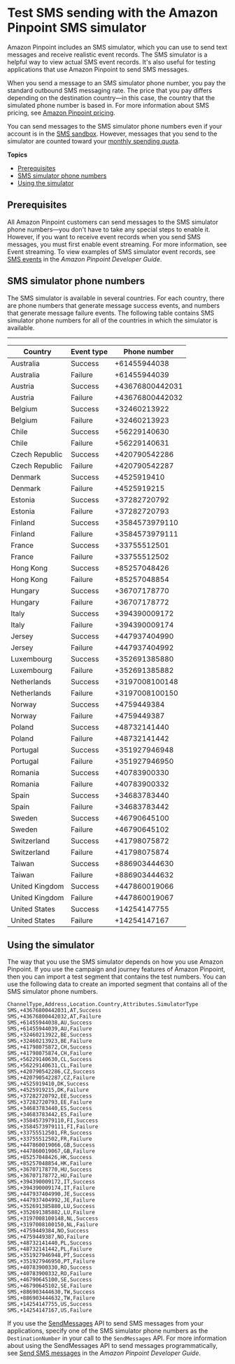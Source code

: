 # Test SMS sending with the Amazon Pinpoint SMS simulator<a name="channels-sms-simulator"></a>

Amazon Pinpoint includes an SMS simulator, which you can use to send text messages and receive realistic event records\. The SMS simulator is a helpful way to view actual SMS event records\. It's also useful for testing applications that use Amazon Pinpoint to send SMS messages\.

When you send a message to an SMS simulator phone number, you pay the standard outbound SMS messaging rate\. The price that you pay differs depending on the destination country—in this case, the country that the simulated phone number is based in\. For more information about SMS pricing, see [Amazon Pinpoint pricing](https://aws.amazon.com/pinpoint/pricing/#SMS_text_messages)\.

You can send messages to the SMS simulator phone numbers even if your account is in the [SMS sandbox](channels-sms-sandbox.md)\. However, messages that you send to the simulator are counted toward your [monthly spending quota](channels-sms-awssupport-spend-threshold.md)\.

**Topics**
+ [Prerequisites](#channels-sms-simulator-prereqs)
+ [SMS simulator phone numbers](#channels-sms-simulator-numbers)
+ [Using the simulator](#channels-sms-simulator-using)

## Prerequisites<a name="channels-sms-simulator-prereqs"></a>

All Amazon Pinpoint customers can send messages to the SMS simulator phone numbers—you don't have to take any special steps to enable it\. However, if you want to receive event records when you send SMS messages, you must first enable event streaming\. For more information, see Event streaming\. To view examples of SMS simulator event records, see [SMS events](https://docs.aws.amazon.com/pinpoint/latest/developerguide/event-streams-data-sms.html) in the *Amazon Pinpoint Developer Guide*\.

## SMS simulator phone numbers<a name="channels-sms-simulator-numbers"></a>

The SMS simulator is available in several countries\. For each country, there are phone numbers that generate message success events, and numbers that generate message failure events\. The following table contains SMS simulator phone numbers for all of the countries in which the simulator is available\.


****  

| Country | Event type | Phone number | 
| --- | --- | --- | 
| Australia | Success | \+61455944038 | 
| Australia | Failure | \+61455944039 | 
| Austria | Success | \+43676800442031 | 
| Austria | Failure | \+43676800442032 | 
| Belgium | Success | \+32460213922 | 
| Belgium | Failure | \+32460213923 | 
| Chile | Success | \+56229140630 | 
| Chile | Failure | \+56229140631 | 
| Czech Republic | Success | \+420790542286 | 
| Czech Republic | Failure | \+420790542287 | 
| Denmark | Success | \+4525919410 | 
| Denmark | Failure | \+4525919215 | 
| Estonia | Success | \+37282720792 | 
| Estonia | Failure | \+37282720793 | 
| Finland | Success | \+3584573979110 | 
| Finland | Failure | \+3584573979111 | 
| France | Success | \+33755512501 | 
| France | Failure | \+33755512502 | 
| Hong Kong | Success | \+85257048426 | 
| Hong Kong | Failure | \+85257048854 | 
| Hungary | Success | \+36707178770 | 
| Hungary | Failure | \+36707178772 | 
| Italy | Success | \+394390009172 | 
| Italy | Failure | \+394390009174 | 
| Jersey | Success | \+447937404990 | 
| Jersey | Failure | \+447937404992 | 
| Luxembourg | Success | \+352691385880 | 
| Luxembourg | Failure | \+352691385882 | 
| Netherlands | Success | \+3197008100148 | 
| Netherlands | Failure | \+3197008100150 | 
| Norway | Success | \+4759449384 | 
| Norway | Failure | \+4759449387 | 
| Poland | Success | \+48732141440 | 
| Poland | Failure | \+48732141442 | 
| Portugal | Success | \+351927946948 | 
| Portugal | Failure | \+351927946950 | 
| Romania | Success | \+40783900330 | 
| Romania | Failure | \+40783900332 | 
| Spain | Success | \+34683783440 | 
| Spain | Failure | \+34683783442 | 
| Sweden | Success | \+46790645100 | 
| Sweden | Failure | \+46790645102 | 
| Switzerland | Success | \+41798075872 | 
| Switzerland | Failure | \+41798075874 | 
| Taiwan | Success | \+886903444630 | 
| Taiwan | Failure | \+886903444632 | 
| United Kingdom | Success | \+447860019066 | 
| United Kingdom | Failure | \+447860019067 | 
| United States | Success | \+14254147755 | 
| United States | Failure | \+14254147167 | 

## Using the simulator<a name="channels-sms-simulator-using"></a>

The way that you use the SMS simulator depends on how you use Amazon Pinpoint\. If you use the campaign and journey features of Amazon Pinpoint, then you can import a test segment that contains the test numbers\. You can use the following data to create an imported segment that contains all of the SMS simulator phone numbers\.

```
ChannelType,Address,Location.Country,Attributes.SimulatorType
SMS,+43676800442031,AT,Success
SMS,+43676800442032,AT,Failure
SMS,+61455944038,AU,Success
SMS,+61455944039,AU,Failure
SMS,+32460213922,BE,Success
SMS,+32460213923,BE,Failure
SMS,+41798075872,CH,Success
SMS,+41798075874,CH,Failure
SMS,+56229140630,CL,Success
SMS,+56229140631,CL,Failure
SMS,+420790542286,CZ,Success
SMS,+420790542287,CZ,Failure
SMS,+4525919410,DK,Success
SMS,+4525919215,DK,Failure
SMS,+37282720792,EE,Success
SMS,+37282720793,EE,Failure
SMS,+34683783440,ES,Success
SMS,+34683783442,ES,Failure
SMS,+3584573979110,FI,Success
SMS,+3584573979111,FI,Failure
SMS,+33755512501,FR,Success
SMS,+33755512502,FR,Failure
SMS,+447860019066,GB,Success
SMS,+447860019067,GB,Failure
SMS,+85257048426,HK,Success
SMS,+85257048854,HK,Failure
SMS,+36707178770,HU,Success
SMS,+36707178772,HU,Failure
SMS,+394390009172,IT,Success
SMS,+394390009174,IT,Failure
SMS,+447937404990,JE,Success
SMS,+447937404992,JE,Failure
SMS,+352691385880,LU,Success
SMS,+352691385882,LU,Failure
SMS,+3197008100148,NL,Success
SMS,+3197008100150,NL,Failure
SMS,+4759449384,NO,Success
SMS,+4759449387,NO,Failure
SMS,+48732141440,PL,Success
SMS,+48732141442,PL,Failure
SMS,+351927946948,PT,Success
SMS,+351927946950,PT,Failure
SMS,+40783900330,RO,Success
SMS,+40783900332,RO,Failure
SMS,+46790645100,SE,Success
SMS,+46790645102,SE,Failure
SMS,+886903444630,TW,Success
SMS,+886903444632,TW,Failure
SMS,+14254147755,US,Success
SMS,+14254147167,US,Failure
```

If you use the [SendMessages](https://docs.aws.amazon.com/pinpoint/latest/apireference/apps-application-id-messages.html#SendMessages) API to send SMS messages from your applications, specify one of the SMS simulator phone numbers as the `DestinationNumber` in your call to the `SendMessages` API\. For more information about using the SendMessages API to send messages programmatically, see [Send SMS messages](https://docs.aws.amazon.com/pinpoint/latest/developerguide/send-messages-sms.html) in the *Amazon Pinpoint Developer Guide*\.